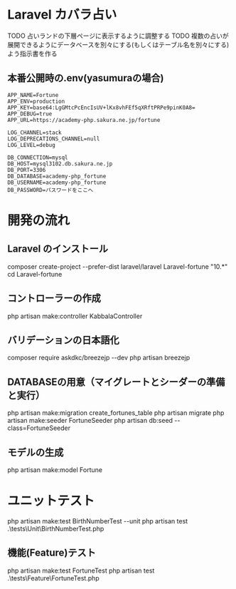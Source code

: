 # Laravel カバラ占い

TODO 占いランドの下層ページに表示するように調整する
TODO 複数の占いが展開できるようにデータベースを別々にする(もしくはテーブル名を別々にする)よう指示書を作る

## 本番公開時の.env(yasumuraの場合)

```
APP_NAME=Fortune
APP_ENV=production
APP_KEY=base64:LgGMtcPcEncIsUV+lKx8vhFEf5qXRftPRPe9pinK0A8=
APP_DEBUG=true
APP_URL=https://academy-php.sakura.ne.jp/fortune

LOG_CHANNEL=stack
LOG_DEPRECATIONS_CHANNEL=null
LOG_LEVEL=debug

DB_CONNECTION=mysql
DB_HOST=mysql3102.db.sakura.ne.jp
DB_PORT=3306
DB_DATABASE=academy-php_fortune
DB_USERNAME=academy-php_fortune
DB_PASSWORD=パスワードをここへ
```

# 開発の流れ

## Laravel のインストール
composer create-project --prefer-dist laravel/laravel Laravel-fortune "10.*"
cd Laravel-fortune

## コントローラーの作成
php artisan make:controller KabbalaController

## バリデーションの日本語化
composer require askdkc/breezejp --dev
php artisan breezejp

## DATABASEの用意（マイグレートとシーダーの準備と実行）
php artisan make:migration create_fortunes_table 
php artisan migrate
php artisan make:seeder FortuneSeeder
php artisan db:seed --class=FortuneSeeder

## モデルの生成
php artisan make:model Fortune 

# ユニットテスト
php artisan make:test BirthNumberTest --unit
php artisan test .\tests\Unit\BirthNumberTest.php

## 機能(Feature)テスト
php artisan make:test FortuneTest
php artisan test .\tests\Feature\FortuneTest.php 
